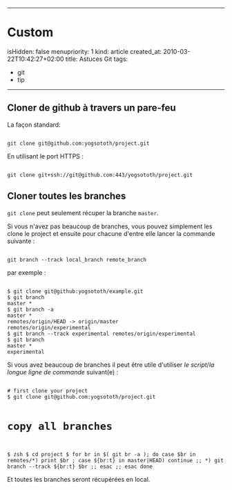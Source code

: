 -----

# Custom 
isHidden:       false
menupriority:   1
kind:           article
created_at:           2010-03-22T10:42:27+02:00
title: Astuces Git
tags:
  - git
  - tip

-----

## Cloner de github à travers un pare-feu

La façon standard:

<div><code class="zsh">
git clone git@github.com:yogsototh/project.git
</code></div>

En utilisant le port HTTPS :

<div><code class="zsh">
git clone git+ssh://git@github.com:443/yogsototh/project.git
</code></div>

## Cloner toutes les branches

`git clone` peut seulement récuper la branche `master`.

Si vous n'avez pas beaucoup de branches, vous pouvez simplement les clone le project et ensuite pour chacune d'entre elle lancer la commande suivante :

<div><code class="zsh">
git branch --track local_branch remote_branch
</code></div>

par exemple :
<div><code class="zsh">
$ git clone git@github:yogsototh/example.git
$ git branch
master *
$ git branch -a
master *
remotes/origin/HEAD -> origin/master
remotes/origin/experimental
$ git branch --track experimental remotes/origin/experimental
$ git branch
master *
experimental
</code></div>

Si vous avez beaucoup de branches il peut être utile d'utiliser *le script*/*la longue ligne de commande* suivant(e) :

<div><code class="zsh">
# first clone your project
$ git clone git@github.com:yogsototh/project.git

# copy all branches
$ zsh
$ cd project
$ for br in $( git br -a ); do
    case $br in
    remotes/*) print $br ; 
        case ${br:t} in
            master|HEAD) continue ;;
            *) git branch --track ${br:t} $br ;;
        esac ;;
    esac
done
</code></div>

Et toutes les branches seront récupérées en local.
